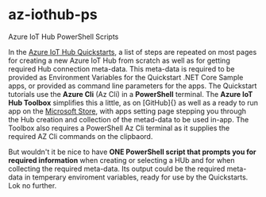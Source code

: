 # az-iothub-ps

Azure IoT Hub PowerShell Scripts

In the [Azure IoT Hub Quickstarts](), a list of steps are repeated on most pages for creating a new Azure IoT Hub from scratch as well as for getting required Hub connection meta-data. This meta-data is required to be provided as Environment Variables for the Quickstart .NET Core Sample apps, or provided as command line parameters for the apps. The Quickstart tutorials use the **Azure Cli** (Az Cli) in a **PowerShell** terminal. The **Azure IoT Hub Toolbox** simplifies this a little, as on [GitHub]{} as well as a ready to run app on the [Microsoft Store](), with apps setting page stepping you through the Hub creation and collection of the metad-data to be used in-app. The Toolbox also requires a PowerShell Az Cli terminal as it supplies the required AZ Cli commands on the clipbaord.

But wouldn't it be nice to have **ONE PowerShell script that prompts you for required information** when creating or selecting a HUb and for when collecting the required meta-data. Its output could be the required meta-data in temperary enviroment variables, ready for use by the Quickstarts. Lok no further.